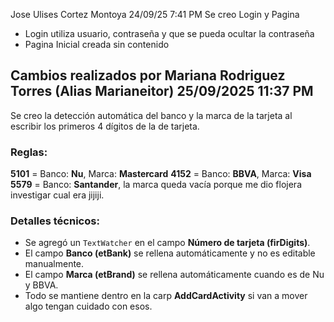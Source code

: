 Jose Ulises Cortez Montoya 24/09/25 7:41 PM
Se creo Login y Pagina 
* Login utiliza usuario, contraseña y que se pueda ocultar la contraseña
* Pagina Inicial creada sin contenido

## Cambios realizados por Mariana Rodriguez Torres (Alias Marianeitor) 25/09/2025 11:37 PM 
Se creo la detección automática del banco y la marca de la tarjeta al escribir los primeros 4 dígitos de la de tarjeta.

### Reglas:
**5101** = Banco: **Nu**, Marca: **Mastercard**
**4152** = Banco: **BBVA**, Marca: **Visa**
**5579** = Banco: **Santander**, la marca queda vacía porque me dio flojera investigar cual era jijiji. 

### Detalles técnicos:
- Se agregó un `TextWatcher` en el campo **Número de tarjeta (firDigits)**.
- El campo **Banco (etBank)** se rellena automáticamente y no es editable manualmente.
- El campo **Marca (etBrand)** se rellena automáticamente cuando es de Nu y BBVA.
- Todo se mantiene dentro en la carp **AddCardActivity** si van a mover algo tengan cuidado con esos. 

  